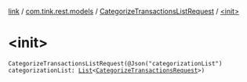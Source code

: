 [link](../../index.md) / [com.tink.rest.models](../index.md) / [CategorizeTransactionsListRequest](index.md) / [&lt;init&gt;](./-init-.md)

# &lt;init&gt;

`CategorizeTransactionsListRequest(@Json("categorizationList") categorizationList: `[`List`](https://kotlinlang.org/api/latest/jvm/stdlib/kotlin.collections/-list/index.html)`<`[`CategorizeTransactionsRequest`](../-categorize-transactions-request/index.md)`>)`